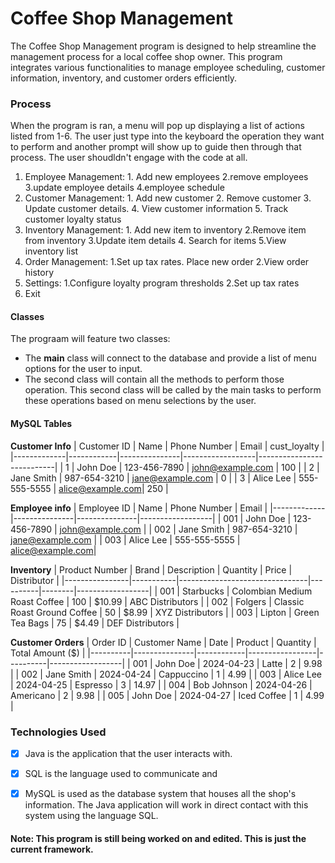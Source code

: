 # Coffee Shop Management
The Coffee Shop Management program is designed to help streamline the management process for a local coffee shop owner. This program integrates various functionalities to manage employee scheduling, customer information, inventory, and customer orders efficiently. 

### Process
When the program is ran, a menu will pop up displaying a list of actions listed from 1-6. The user just type into the keyboard the operation they want to perform and another prompt will show up to guide then through that process. The user shoudldn't engage with the code at all. 

1. Employee Management: 1. Add new employees 2.remove employees 3.update employee details 4.employee schedule 
2. Customer Management: 1. Add new customer 2. Remove customer 3. Update customer details. 4. View customer information 5. Track customer loyalty status
3. Inventory Management: 1. Add new item to inventory 2.Remove item from inventory 3.Update item details 4. Search for items 5.View inventory list
4. Order Management: 1.Set up tax rates. Place new order 2.View order history
5. Settings: 1.Configure loyalty program thresholds 2.Set up tax rates 
6. Exit

#### Classes
The prograam will feature two classes:  
-  The **main** class will connect to the database and provide a list of menu options for the user to input. 
-  The second class will contain all the methods to perform those operation. This second class will be called by the main tasks to perform these operations based on menu selections by the user. 

#### MySQL Tables
**Customer Info**
| Customer ID | Name       | Phone Number  | Email            | cust_loyalty |
|-------------|------------|---------------|------------------|---------------------------|
| 1           | John Doe   | 123-456-7890  | john@example.com | 100                       |
| 2           | Jane Smith | 987-654-3210  | jane@example.com | 0                         |
| 3           | Alice Lee  | 555-555-5555  | alice@example.com| 250                       |

**Employee info**
| Employee ID | Name          | Phone Number  | Email            |
|-------------|---------------|---------------|------------------|
| 001         | John Doe      | 123-456-7890  | john@example.com |
| 002         | Jane Smith    | 987-654-3210  | jane@example.com |
| 003         | Alice Lee     | 555-555-5555  | alice@example.com|

**Inventory**
| Product Number | Brand     | Description                    | Quantity | Price  | Distributor      |
|----------------|-----------|--------------------------------|----------|--------|------------------|
| 001            | Starbucks | Colombian Medium Roast Coffee | 100      | $10.99 | ABC Distributors |
| 002            | Folgers   | Classic Roast Ground Coffee   | 50       | $8.99  | XYZ Distributors |
| 003            | Lipton    | Green Tea Bags                 | 75       | $4.49  | DEF Distributors |

**Customer Orders**
| Order ID | Customer Name | Date       | Product         | Quantity | Total Amount ($) |
|----------|---------------|------------|-----------------|----------|------------------|
| 001      | John Doe      | 2024-04-23 | Latte           | 2        | 9.98             |
| 002      | Jane Smith    | 2024-04-24 | Cappuccino      | 1        | 4.99             |
| 003      | Alice Lee     | 2024-04-25 | Espresso        | 3        | 14.97            |
| 004      | Bob Johnson   | 2024-04-26 | Americano       | 2        | 9.98             |
| 005      | John Doe      | 2024-04-27 | Iced Coffee     | 1        | 4.99             |


### Technologies Used
- [x] Java is the application that the user interacts with.
- [x] SQL is the language used to communicate and
- [x] MySQL is used as the database system that houses all the shop's information. The Java application will work in direct contact with this system using the language SQL.  


#### Note: This program is still being worked on and edited. This is just the current framework. 

